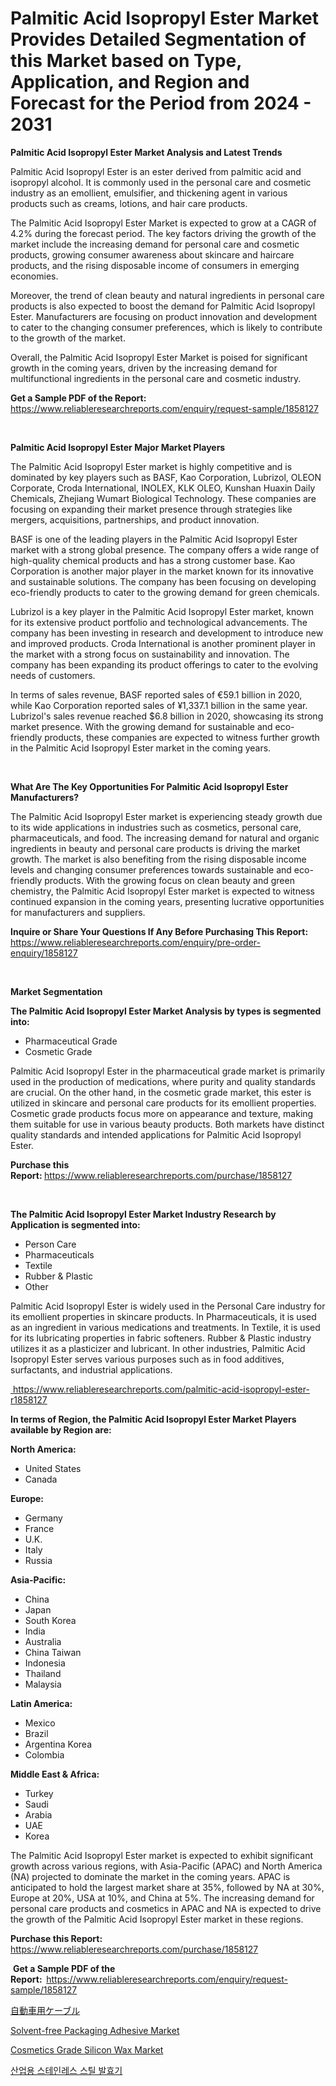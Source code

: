<p><h1>Palmitic Acid Isopropyl Ester Market Provides Detailed Segmentation of this Market based on Type, Application, and Region and Forecast for the Period from 2024 - 2031</h1></p><p><strong>Palmitic Acid Isopropyl Ester Market Analysis and Latest Trends</strong></p>
<p><p>Palmitic Acid Isopropyl Ester is an ester derived from palmitic acid and isopropyl alcohol. It is commonly used in the personal care and cosmetic industry as an emollient, emulsifier, and thickening agent in various products such as creams, lotions, and hair care products.</p><p>The Palmitic Acid Isopropyl Ester Market is expected to grow at a CAGR of 4.2% during the forecast period. The key factors driving the growth of the market include the increasing demand for personal care and cosmetic products, growing consumer awareness about skincare and haircare products, and the rising disposable income of consumers in emerging economies.</p><p>Moreover, the trend of clean beauty and natural ingredients in personal care products is also expected to boost the demand for Palmitic Acid Isopropyl Ester. Manufacturers are focusing on product innovation and development to cater to the changing consumer preferences, which is likely to contribute to the growth of the market.</p><p>Overall, the Palmitic Acid Isopropyl Ester Market is poised for significant growth in the coming years, driven by the increasing demand for multifunctional ingredients in the personal care and cosmetic industry.</p></p>
<p><strong>Get a Sample PDF of the Report:&nbsp;</strong> <a href="https://www.reliableresearchreports.com/enquiry/request-sample/1858127">https://www.reliableresearchreports.com/enquiry/request-sample/1858127</a></p>
<p>&nbsp;</p>
<p><strong>Palmitic Acid Isopropyl Ester Major Market Players</strong></p>
<p><p>The Palmitic Acid Isopropyl Ester market is highly competitive and is dominated by key players such as BASF, Kao Corporation, Lubrizol, OLEON Corporate, Croda International, INOLEX, KLK OLEO, Kunshan Huaxin Daily Chemicals, Zhejiang Wumart Biological Technology. These companies are focusing on expanding their market presence through strategies like mergers, acquisitions, partnerships, and product innovation.</p><p>BASF is one of the leading players in the Palmitic Acid Isopropyl Ester market with a strong global presence. The company offers a wide range of high-quality chemical products and has a strong customer base. Kao Corporation is another major player in the market known for its innovative and sustainable solutions. The company has been focusing on developing eco-friendly products to cater to the growing demand for green chemicals.</p><p>Lubrizol is a key player in the Palmitic Acid Isopropyl Ester market, known for its extensive product portfolio and technological advancements. The company has been investing in research and development to introduce new and improved products. Croda International is another prominent player in the market with a strong focus on sustainability and innovation. The company has been expanding its product offerings to cater to the evolving needs of customers.</p><p>In terms of sales revenue, BASF reported sales of €59.1 billion in 2020, while Kao Corporation reported sales of ¥1,337.1 billion in the same year. Lubrizol's sales revenue reached $6.8 billion in 2020, showcasing its strong market presence. With the growing demand for sustainable and eco-friendly products, these companies are expected to witness further growth in the Palmitic Acid Isopropyl Ester market in the coming years.</p></p>
<p>&nbsp;</p>
<p><strong>What Are The Key Opportunities For Palmitic Acid Isopropyl Ester Manufacturers?</strong></p>
<p><p>The Palmitic Acid Isopropyl Ester market is experiencing steady growth due to its wide applications in industries such as cosmetics, personal care, pharmaceuticals, and food. The increasing demand for natural and organic ingredients in beauty and personal care products is driving the market growth. The market is also benefiting from the rising disposable income levels and changing consumer preferences towards sustainable and eco-friendly products. With the growing focus on clean beauty and green chemistry, the Palmitic Acid Isopropyl Ester market is expected to witness continued expansion in the coming years, presenting lucrative opportunities for manufacturers and suppliers.</p></p>
<p><strong>Inquire or Share Your Questions If Any Before Purchasing This Report:</strong> <a href="https://www.reliableresearchreports.com/enquiry/pre-order-enquiry/1858127">https://www.reliableresearchreports.com/enquiry/pre-order-enquiry/1858127</a></p>
<p>&nbsp;</p>
<p><strong>Market Segmentation</strong></p>
<p><strong>The Palmitic Acid Isopropyl Ester Market Analysis by types is segmented into:</strong></p>
<p><ul><li>Pharmaceutical Grade</li><li>Cosmetic Grade</li></ul></p>
<p><p>Palmitic Acid Isopropyl Ester in the pharmaceutical grade market is primarily used in the production of medications, where purity and quality standards are crucial. On the other hand, in the cosmetic grade market, this ester is utilized in skincare and personal care products for its emollient properties. Cosmetic grade products focus more on appearance and texture, making them suitable for use in various beauty products. Both markets have distinct quality standards and intended applications for Palmitic Acid Isopropyl Ester.</p></p>
<p><strong>Purchase this Report:&nbsp;</strong><a href="https://www.reliableresearchreports.com/purchase/1858127">https://www.reliableresearchreports.com/purchase/1858127</a></p>
<p>&nbsp;</p>
<p><strong>The Palmitic Acid Isopropyl Ester Market Industry Research by Application is segmented into:</strong></p>
<p><ul><li>Person Care</li><li>Pharmaceuticals</li><li>Textile</li><li>Rubber & Plastic</li><li>Other</li></ul></p>
<p><p>Palmitic Acid Isopropyl Ester is widely used in the Personal Care industry for its emollient properties in skincare products. In Pharmaceuticals, it is used as an ingredient in various medications and treatments. In Textile, it is used for its lubricating properties in fabric softeners. Rubber & Plastic industry utilizes it as a plasticizer and lubricant. In other industries, Palmitic Acid Isopropyl Ester serves various purposes such as in food additives, surfactants, and industrial applications.</p></p>
<p><a href="https://www.reliableresearchreports.com/palmitic-acid-isopropyl-ester-r1858127">&nbsp;https://www.reliableresearchreports.com/palmitic-acid-isopropyl-ester-r1858127</a></p>
<p><strong>In terms of Region, the Palmitic Acid Isopropyl Ester Market Players available by Region are:</strong></p>
<p>
    <p> <strong> North America: </strong>
        <ul>
            <li>United States</li>
            <li>Canada</li>
        </ul>
        </p> 
    <p> <strong> Europe: </strong>
        <ul>
            <li>Germany</li>
            <li>France</li>
            <li>U.K.</li>
            <li>Italy</li>
            <li>Russia</li>
        </ul>
        </p> 
    <p> <strong> Asia-Pacific: </strong>
        <ul>
            <li>China</li>
            <li>Japan</li>
            <li>South Korea</li>
            <li>India</li>
            <li>Australia</li>
            <li>China Taiwan</li>
            <li>Indonesia</li>
            <li>Thailand</li>
            <li>Malaysia</li>
        </ul>
        </p> 
    <p> <strong> Latin America: </strong>
        <ul>
            <li>Mexico</li>
            <li>Brazil</li>
            <li>Argentina Korea</li>
            <li>Colombia</li>
        </ul>
        </p> 
    <p> <strong> Middle East & Africa: </strong>
        <ul>
            <li>Turkey</li>
            <li>Saudi</li>
            <li>Arabia</li>
            <li>UAE</li>
            <li>Korea</li>
        </ul>
    </p>
    </p>
<p><p>The Palmitic Acid Isopropyl Ester market is expected to exhibit significant growth across various regions, with Asia-Pacific (APAC) and North America (NA) projected to dominate the market in the coming years. APAC is anticipated to hold the largest market share at 35%, followed by NA at 30%, Europe at 20%, USA at 10%, and China at 5%. The increasing demand for personal care products and cosmetics in APAC and NA is expected to drive the growth of the Palmitic Acid Isopropyl Ester market in these regions.</p></p>
<p><strong>Purchase this Report: </strong><a href="https://www.reliableresearchreports.com/purchase/1858127">https://www.reliableresearchreports.com/purchase/1858127</a></p>
<p>&nbsp;<strong>Get a Sample PDF of the Report:&nbsp;&nbsp;</strong><a href="https://www.reliableresearchreports.com/enquiry/request-sample/1858127">https://www.reliableresearchreports.com/enquiry/request-sample/1858127</a></p>
<p><strong></strong></p>
<p><p><a href="https://github.com/Fatimaklein1/Market-Research-Report-List-1/blob/main/7455131138485.md">自動車用ケーブル</a></p><p><a href="https://github.com/guneycigdem35/Market-Research-Report-List-3/blob/main/solvent-free-packaging-adhesive-market.md">Solvent-free Packaging Adhesive Market</a></p><p><a href="https://github.com/biheemgalvinlouises6hokrh3h/Market-Research-Report-List-3/blob/main/cosmetics-grade-silicon-wax-market.md">Cosmetics Grade Silicon Wax Market</a></p><p><a href="https://github.com/LuckeyCorbin/Market-Research-Report-List-1/blob/main/3972182144524.md">산업용 스테인레스 스틸 발효기</a></p></p>